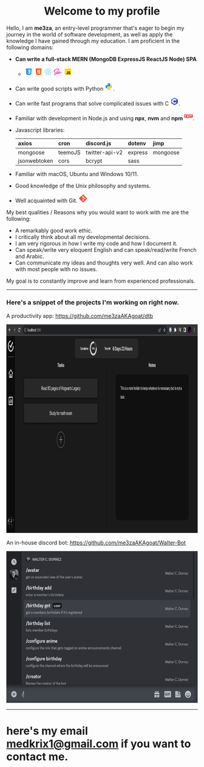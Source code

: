 <h1 align="center">Welcome to my profile</h1>

Hello, I am **me3za**, an entry-level programmer that's eager to begin my journey in the world of software development, as well as apply the knowledge I have gained through my education. I am proficient in the following domains:

- **Can write a full-stack MERN (MongoDB ExpressJS ReactJS Node) SPA**

  - <img height="22" alt="css3" src="./Skills Icons/css3.svg"></img>
  <img height="22" alt="html5" src="./Skills Icons/html5.svg"></img>
  <img height="22" alt="reactJS" src="./Skills Icons/reactjs.svg"></img>
  <img height="22" alt="sass" src="./Skills Icons/sass.svg"></img>
  <img height="22" alt="js" src="./Skills Icons/js.svg"></img>
   <div align="center">
  </div>

- Can write good scripts with Python <img height="22" alt="python" src="./Skills Icons/python.svg"></img>.
- Can write fast programs that solve complicated issues with C <img height="22" alt="c" src="./Skills Icons/c.svg"></img>.
- Familiar with development in Node.js and using **npx**, **nvm** and **npm** <img height="22" alt="npm" src="./Skills Icons/npm.svg"></img>.
- Javascript libraries:

  | axios        | cron    | discord.js     | dotenv  | jimp     |
  | ------------ | ------- | -------------- | ------- | -------- |
  | mongoose     | teemoJS | twitter-api-v2 | express | mongoose |
  | jsonwebtoken | cors    | bcrypt         | sass    |          |

- Familiar with macOS, Ubuntu and Windows 10/11.
- Good knowledge of the Unix philosophy and systems.
- Well acquainted with Git. <img height="22" alt="reactJS" src="./Skills Icons/git.svg"></img>

My best qualities / Reasons why you would want to work with me are the following:

- A remarkably good work ethic.
- I critically think about all my developmental decisions.
- I am very rigorous in how I write my code and how I document it.
- Can speak/write very eloquent English and can speak/read/write French and Arabic.
- Can communicate my ideas and thoughts very well. And can also work with most people with no issues.

My goal is to constantly improve and learn from experienced professionals.

---

### **Here's a snippet of the projects I'm working on right now.**

A productivity app: https://github.com/me3zaAKAgoat/dtb

<img height="550" alt="Digital Task Board" src="./Screenshot_20230112_002638.png">

An in-house discord bot: https://github.com/me3zaAKAgoat/Walter-Bot

<img height="400" alt="Digital Task Board" src="./Screenshot_20230112_003042.png">

---

# here's my email medkrix1@gmail.com if you want to contact me.
